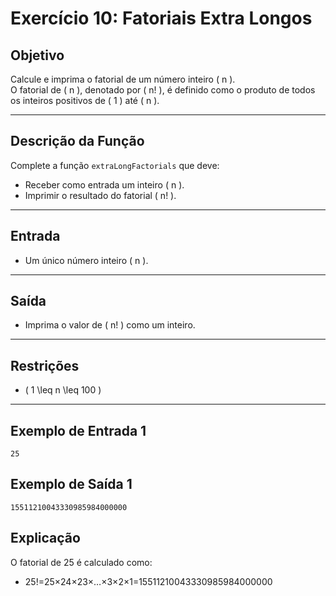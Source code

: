 # Exercício 10: Fatoriais Extra Longos

## Objetivo
Calcule e imprima o fatorial de um número inteiro \( n \).  
O fatorial de \( n \), denotado por \( n! \), é definido como o produto de todos os inteiros positivos de \( 1 \) até \( n \).

---

## Descrição da Função
Complete a função `extraLongFactorials` que deve:
- Receber como entrada um inteiro \( n \).
- Imprimir o resultado do fatorial \( n! \).

---

## Entrada
- Um único número inteiro \( n \).

---

## Saída
- Imprima o valor de \( n! \) como um inteiro.

---

## Restrições
- \( 1 \leq n \leq 100 \)

---

## Exemplo de Entrada 1
```plaintext
25
```

## Exemplo de Saída 1
```plaintext
15511210043330985984000000
```

## Explicação
O fatorial de 25 é calculado como:

- 25!=25×24×23×…×3×2×1=15511210043330985984000000